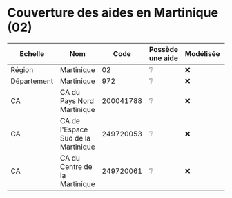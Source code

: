 # Couverture des aides en Martinique (02)


| Echelle | Nom | Code | Possède une aide | Modélisée | Relue |
| ------- | --- | ---- | ---------------- | --------- | ----- |
| Région | Martinique | 02 | ❔ | ❌ | ❌ |
| Département | Martinique | 972 | ❔ | ❌ | ❌ |
| CA | CA du Pays Nord Martinique | 200041788 | ❔ | ❌ | ❌ |
| CA | CA de l'Espace Sud de la Martinique | 249720053 | ❔ | ❌ | ❌ |
| CA | CA du Centre de la Martinique | 249720061 | ❔ | ❌ | ❌ |
